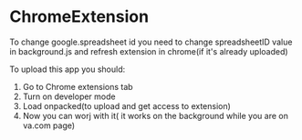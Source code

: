 # ChromeExtension

To change google.spreadsheet id you need to change spreadsheetID value in background.js and refresh extension in chrome(if it's already uploaded)

To upload this app you should:

1. Go to Chrome extensions tab
2. Turn on developer mode
3. Load onpacked(to upload and get access to extension)
4. Now you can worj with it( it works on the background while you are on va.com page)
